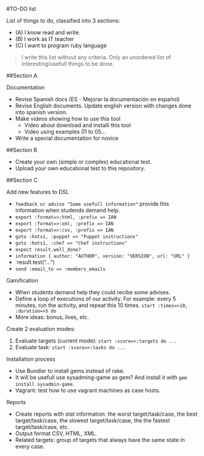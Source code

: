 
#TO-DO list

List of things to do, classified into 3 sections:
* (A) I know read and write.
* (B) I work as IT teacher
* (C) I want to program ruby language

> I write this list without any criteria.
> Only an unordered list of interesting/usefull things to be done.

##Section A

Documentation

* Revise Spanish docs (ES - Mejorar la documentación en español)
* Revise English documents. Update english version with changes done into spanish version.
* Make videos showing how to use this tool
    * Video about download and installi this tool
    * Video using examples 01 to 05...
* Write a special documentation for novice

##Section B

* Create your own (simple or complex) educational test.
* Upload your own educational test to this repository.

##Section C

Add new features to DSL
* `feedback or advise "Some usefull information"` provide this information when studends demand help.
* `export :format=>:html, :prefix => IAN`
* `export :format=>:xml, :prefix => IAN`
* `export :format=>:csv, :prefix => IAN`
* `goto :hots1, :puppet => "Puppet instructions"`
* `goto :hots1, :chef => "Chef instructions"`
* `expect result.well_done?`
* `information { author: "AUTHOR", version: "VERSION", url: "URL" }`
* `result.test("...")
* `send :email_to => :members_emails`

Gamification
* When students demand help they could recibe some advises. 
* Define a loop of executions of our activity. For example:
  every 5 minutes, run the activity, and repeat this 10 times.
  `start :times=>10, :duration=>5 do`      
* More ideas: bonus, lives, etc.

Create 2 evaluation modes:
1. Evaluate targets (current mode): `start :score=>:targets do ...`
1. Evaluate task: `start :score=>:tasks do ...`


Installation process
* Use Bundler to install gems instead of rake.
* It will be usefull use sysadming-game as gem? And install it with `gem install sysadmin-game`.
* Vagrant: test how to use vagrant machines as case hosts.

Reports
* Create reports with stat information: the worst target/task/case, 
  the best target/task/case, the slowest target/task/case, the
  the fastest target/task/case, etc.
* Output format CSV, HTML, XML.
* Related targets: group of targets that always have the same state
  in every case. 
   
